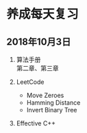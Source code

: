 # 养成每天复习

## 2018年10月3日
1. 算法手册  
第二章、第三章

2. LeetCode   
    + Move Zeroes  
    + Hamming Distance
    + Invert Binary Tree

3. Effective C++   
